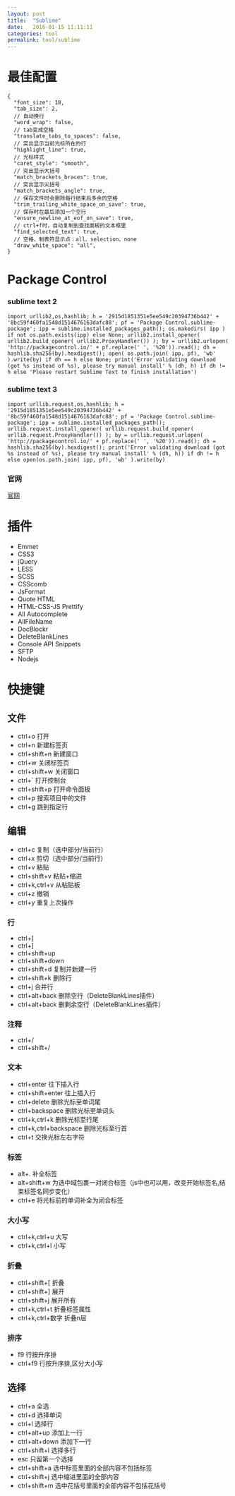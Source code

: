 ```yaml
---
layout: post
title:  "Sublime"
date:   2016-01-15 11:11:11
categories: tool
permalink: tool/sublime
---
```




# 最佳配置

    {
      "font_size": 18,
      "tab_size": 2,
      // 自动换行
      "word_wrap": false,
      // tab变成空格
      "translate_tabs_to_spaces": false,
      // 突出显示当前光标所在的行
      "highlight_line": true,
      // 光标样式
      "caret_style": "smooth",
      // 突出显示大括号
      "match_brackets_braces": true,
      // 突出显示尖括号
      "match_brackets_angle": true,
      // 保存文件时会删除每行结束后多余的空格
      "trim_trailing_white_space_on_save": true,
      // 保存时在最后添加一个空行
      "ensure_newline_at_eof_on_save": true,
      // ctrl+f时，自动复制到查找面板的文本框里
      "find_selected_text": true,
      // 空格、制表符显示点：all、selection、none
      "draw_white_space": "all",
    }

# Package Control

### sublime text 2

    import urllib2,os,hashlib; h = '2915d1851351e5ee549c20394736b442' + '8bc59f460fa1548d1514676163dafc88'; pf = 'Package Control.sublime-package'; ipp = sublime.installed_packages_path(); os.makedirs( ipp ) if not os.path.exists(ipp) else None; urllib2.install_opener( urllib2.build_opener( urllib2.ProxyHandler()) ); by = urllib2.urlopen( 'http://packagecontrol.io/' + pf.replace(' ', '%20')).read(); dh = hashlib.sha256(by).hexdigest(); open( os.path.join( ipp, pf), 'wb' ).write(by) if dh == h else None; print('Error validating download (got %s instead of %s), please try manual install' % (dh, h) if dh != h else 'Please restart Sublime Text to finish installation')

### sublime text 3

    import urllib.request,os,hashlib; h = '2915d1851351e5ee549c20394736b442' + '8bc59f460fa1548d1514676163dafc88'; pf = 'Package Control.sublime-package'; ipp = sublime.installed_packages_path(); urllib.request.install_opener( urllib.request.build_opener( urllib.request.ProxyHandler()) ); by = urllib.request.urlopen( 'http://packagecontrol.io/' + pf.replace(' ', '%20')).read(); dh = hashlib.sha256(by).hexdigest(); print('Error validating download (got %s instead of %s), please try manual install' % (dh, h)) if dh != h else open(os.path.join( ipp, pf), 'wb' ).write(by)

### 官网

[官网](https://packagecontrol.io/installation)

# 插件

* Emmet
* CSS3
* jQuery
* LESS
* SCSS
* CSScomb
* JsFormat
* Quote HTML
* HTML-CSS-JS Prettify
* All Autocomplete
* AllFileName
* DocBlockr
* DeleteBlankLines
* Console API Snippets
* SFTP
* Nodejs

# 快捷键

## 文件

* ctrl+o 打开
* ctrl+n 新建标签页
* ctrl+shift+n 新建窗口
* ctrl+w 关闭标签页
* ctrl+shift+w 关闭窗口
* ctrl+` 打开控制台
* ctrl+shift+p 打开命令面板
* ctrl+p 搜索项目中的文件
* ctrl+g 跳到指定行

## 编辑

* ctrl+c 复制（选中部分/当前行）
* ctrl+x 剪切（选中部分/当前行）
* ctrl+v 粘贴
* ctrl+shift+v 粘贴+缩进
* ctrl+k,ctrl+v 从粘贴板
* ctrl+z 撤销
* ctrl+y 重复上次操作

### 行

* ctrl+[
* ctrl+]
* ctrl+shift+up
* ctrl+shift+down
* ctrl+shift+d 复制并新建一行
* ctrl+shift+k 删除行
* ctrl+j 合并行
* ctrl+alt+back 删除空行（DeleteBlankLines插件）
* ctrl+alt+back 删剩余空行（DeleteBlankLines插件）

### 注释

* ctrl+/
* ctrl+shift+/

### 文本

* ctrl+enter 往下插入行
* ctrl+shift+enter 往上插入行
* ctrl+delete 删除光标至单词尾
* ctrl+backspace 删除光标至单词头
* ctrl+k,ctrl+k 删除光标至行尾
* ctrl+k,ctrl+backspace 删除光标至行首
* ctrl+t 交换光标左右字符

### 标签

* alt+. 补全标签
* alt+shift+w 为选中域包裹一对闭合标签（js中也可以用，改变开始标签名,结束标签名同步变化）
* ctrl+e 将光标前的单词补全为闭合标签

### 大小写

* ctrl+k,ctrl+u 大写
* ctrl+k,ctrl+l 小写

### 折叠

* ctrl+shift+[ 折叠
* ctrl+shift+] 展开
* ctrl+shift+j 展开所有
* ctrl+k,ctrl+t 折叠标签属性
* ctrl+k,ctrl+数字 折叠n层

### 排序

* f9 行按升序排
* ctrl+f9 行按升序排,区分大小写


## 选择

* ctrl+a 全选
* ctrl+d 选择单词
* ctrl+l 选择行
* ctrl+alt+up 添加上一行
* ctrl+alt+down 添加下一行
* ctrl+shift+l 选择多行
* esc 只留第一个选择
* ctrl+shift+a 选中标签里面的全部内容不包括标签
* ctrl+shift+j 选中缩进里面的全部内容
* ctrl+shift+m 选中花括号里面的全部内容不包括花括号